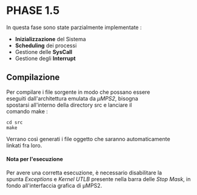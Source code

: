 # PHASE 1.5

In questa fase sono state parzialmente implementate :
- **Inizializzazione** del Sistema
- **Scheduling** dei processi
- Gestione delle **SysCall**
- Gestione degli **Interrupt**

## Compilazione

Per compilare i file sorgente in modo che possano essere  
eseguiti dall'architettura emulata da *μMPS2*, bisogna  
spostarsi all'interno della directory src e lanciare il  
comando make :  
```
cd src
make
```
Verrano così generati i file oggetto che saranno automaticamente  
linkati fra loro.

#### Nota per l'esecuzione
Per avere una corretta esecuzione, è necessario disabilitare la  
spunta *Exceptions*  e *Kernel UTLB* presente nella barra delle 
*Stop Mask*, in fondo all'interfaccia grafica di μMPS2.  
